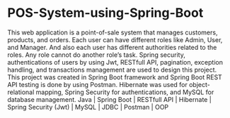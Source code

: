 # POS-System-using-Spring-Boot
This web application is a point-of-sale system that manages customers, products, and orders. Each user can have different roles like Admin, User, and Manager. And also each user has different authorities related to the roles. Any role cannot do another role’s task. Spring security, authentications of users by using Jwt, RESTfull API, pagination, exception handling, and transactions management are used to design this project.
This project was created in Spring Boot framework and Spring Boot REST API testing is done by using Postman. Hibernate was used for object-relational mapping, Spring Security for authentications, and MySQL for database management.
Java | Spring Boot | RESTfull API | Hibernate | Spring Security (Jwt) | MySQL | JDBC | Postman | OOP
